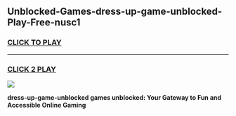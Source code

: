 
## Unblocked-Games-dress-up-game-unblocked-Play-Free-nusc1
<h3>
<a href="https://premium76.site?title=dress-up-game-unblocked&ref=17A">CLICK TO PLAY</a></h3>
<hr>

<h3>
<a href="https://premium76.site?title=dress-up-game-unblocked&ref=17A">CLICK 2 PLAY</a>
  
</h3>

<a href="https://premium76.site?title=dress-up-game-unblocked&ref=17A"><img src="https://clearcache.store/games.png"></a>


**dress-up-game-unblocked games unblocked: Your Gateway to Fun and Accessible Online Gaming**
